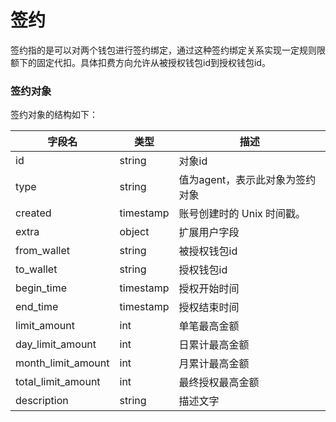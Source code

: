 # 签约

签约指的是可以对两个钱包进行签约绑定，通过这种签约绑定关系实现一定规则限额下的固定代扣。具体扣费方向允许从被授权钱包id到授权钱包id。

### 签约对象

签约对象的结构如下：

| 字段名             | 类型      | 描述                            |
| ------------------ | --------- | ------------------------------- |
| id                 | string    | 对象id                          |
| type               | string    | 值为agent，表示此对象为签约对象 |
| created            | timestamp | 账号创建时的 Unix 时间戳。      |
| extra              | object    | 扩展用户字段                    |
| from_wallet        | string    | 被授权钱包id                    |
| to_wallet          | string    | 授权钱包id                      |
| begin_time         | timestamp | 授权开始时间                    |
| end_time           | timestamp | 授权结束时间                    |
| limit_amount       | int       | 单笔最高金额                    |
| day_limit_amount   | int       | 日累计最高金额                  |
| month_limit_amount | int       | 月累计最高金额                  |
| total_limit_amount | int       | 最终授权最高金额                |
| description        | string    | 描述文字                        |

